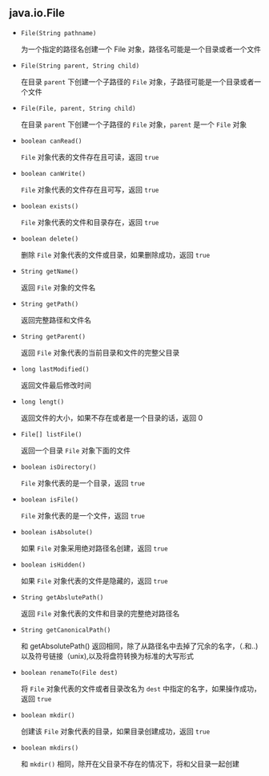 ## java.io.File

* `File(String pathname)`
   
   为一个指定的路径名创建一个 File 对象，路径名可能是一个目录或者一个文件

* `File(String parent, String child)`

   在目录 `parent` 下创建一个子路径的 `File` 对象，子路径可能是一个目录或者一个文件
   
* `File(File, parent, String child)`

   在目录 `parent` 下创建一个子路径的 `File` 对象，`parent` 是一个 `File` 对象
   
* `boolean canRead()`

   `File` 对象代表的文件存在且可读，返回 `true`
   
* `boolean canWrite()`

    `File` 对象代表的文件存在且可写，返回 `true`
    
* `boolean exists()`

   `File` 对象代表的文件和目录存在，返回 `true`
  
* `boolean delete()`
    
    删除 `File` 对象代表的文件或目录，如果删除成功，返回 `true`
     
* `String getName()`

    返回 `File` 对象的文件名
    
* `String getPath()`

    返回完整路径和文件名
    
* `String getParent()`

    返回 `File` 对象代表的当前目录和文件的完整父目录
    
* `long lastModified()`

    返回文件最后修改时间
    
* `long lengt()`

    返回文件的大小，如果不存在或者是一个目录的话，返回 0
    
* `File[] listFile()`

    返回一个目录 `File` 对象下面的文件
    
* `boolean isDirectory()`

    `File` 对象代表的是一个目录，返回 `true`
    
* `boolean isFile()`

    `File` 对象代表的是一个文件，返回 `true`
    
* `boolean isAbsolute()`

    如果 `File` 对象采用绝对路径名创建，返回 `true`
    
* `boolean isHidden()`

    如果 `File` 对象代表的文件是隐藏的，返回 `true`
    
* `String getAbslutePath()`

    返回 `File` 对象代表的文件和目录的完整绝对路径名
    
* `String getCanonicalPath()`

    和 getAbsolutePath() 返回相同，除了从路径名中去掉了冗余的名字，（.和..) 以及符号链接（unix),以及将盘符转换为标准的大写形式
    
* `boolean renameTo(File dest)`

    将 `File` 对象代表的文件或者目录改名为 `dest` 中指定的名字，如果操作成功，返回 `true`
    
* `boolean mkdir()`

    创建该 `File` 对象代表的目录，如果目录创建成功，返回 `true`
    
* `boolean mkdirs()`

    和 `mkdir()` 相同，除开在父目录不存在的情况下，将和父目录一起创建
    